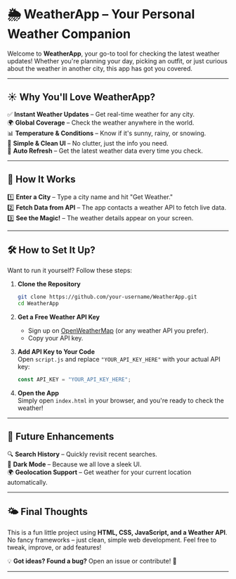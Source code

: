 # 🌦️ WeatherApp – Your Personal Weather Companion  

Welcome to **WeatherApp**, your go-to tool for checking the latest weather updates! Whether you're planning your day, picking an outfit, or just curious about the weather in another city, this app has got you covered.  

---

## ☀️ **Why You'll Love WeatherApp?**  
✅ **Instant Weather Updates** – Get real-time weather for any city.  
🌍 **Global Coverage** – Check the weather anywhere in the world.  
📊 **Temperature & Conditions** – Know if it's sunny, rainy, or snowing.  
🎨 **Simple & Clean UI** – No clutter, just the info you need.  
🔄 **Auto Refresh** – Get the latest weather data every time you check.  

---

## 🚀 **How It Works**  
1️⃣ **Enter a City** – Type a city name and hit "Get Weather."  
2️⃣ **Fetch Data from API** – The app contacts a weather API to fetch live data.  
3️⃣ **See the Magic!** – The weather details appear on your screen.  

---

## 🛠 **How to Set It Up?**  
Want to run it yourself? Follow these steps:  

1. **Clone the Repository**  
   ```sh
   git clone https://github.com/your-username/WeatherApp.git
   cd WeatherApp
   ```  
2. **Get a Free Weather API Key**  
   - Sign up on [OpenWeatherMap](https://openweathermap.org/api) (or any weather API you prefer).  
   - Copy your API key.  

3. **Add API Key to Your Code**  
   Open `script.js` and replace `"YOUR_API_KEY_HERE"` with your actual API key:  
   ```js
   const API_KEY = "YOUR_API_KEY_HERE";
   ```

4. **Open the App**  
   Simply open `index.html` in your browser, and you're ready to check the weather!  

---

## 🌱 **Future Enhancements**  
🔍 **Search History** – Quickly revisit recent searches.  
🎨 **Dark Mode** – Because we all love a sleek UI.  
🌍 **Geolocation Support** – Get weather for your current location automatically.  

---

## 🌤 **Final Thoughts**  
This is a fun little project using **HTML, CSS, JavaScript, and a Weather API**. No fancy frameworks – just clean, simple web development. Feel free to tweak, improve, or add features!  

💡 **Got ideas? Found a bug?** Open an issue or contribute! 🚀  

---

